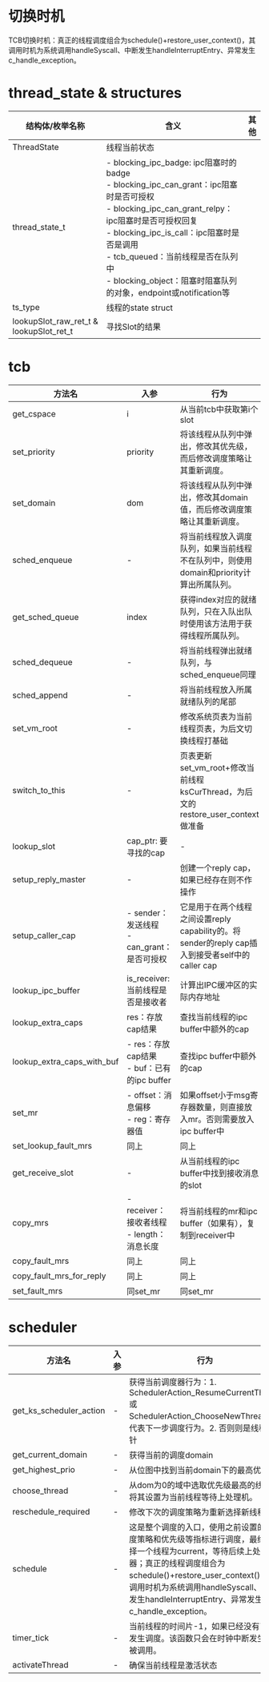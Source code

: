 # 切换时机
TCB切换时机：真正的线程调度组合为schedule()+restore_user_context()，其调用时机为系统调用handleSyscall、中断发生handleInterruptEntry、异常发生c_handle_exception。
# thread_state & structures

| 结构体/枚举名称                         | 含义                                                                                                                                                                                                                                                                                                                | 其他 |
| --------------------------------------- | ------------------------------------------------------------------------------------------------------------------------------------------------------------------------------------------------------------------------------------------------------------------------------------------------------------------- | ---- |
| ThreadState                             | 线程当前状态                                                                                                                                                                                                                                                                                                        |      |
| thread_state_t                          | - blocking_ipc_badge: ipc阻塞时的badge</br>- blocking_ipc_can_grant：ipc阻塞时是否可授权</br> - blocking_ipc_can_grant_relpy：ipc阻塞时是否可授权回复</br>- blocking_ipc_is_call：ipc阻塞时是否是调用</br>- tcb_queued：当前线程是否在队列中</br> - blocking_object：阻塞时阻塞队列的对象，endpoint或notification等 |      |
| ts_type                                 | 线程的state struct                                                                                                                                                                                                                                                                                                  |      |
| lookupSlot_raw_ret_t & lookupSlot_ret_t | 寻找Slot的结果                                                                                                                                                                                                                                                                                                      |      |

# tcb
| 方法名                     | 入参                                            | 行为                                                                                            |
| -------------------------- | ----------------------------------------------- | ----------------------------------------------------------------------------------------------- |
| get_cspace                 | i                                               | 从当前tcb中获取第i个slot                                                                        |
| set_priority               | priority                                        | 将该线程从队列中弹出，修改其优先级，而后修改调度策略让其重新调度。                              |
| set_domain                 | dom                                             | 将该线程从队列中弹出，修改其domain值，而后修改调度策略让其重新调度。                            |
| sched_enqueue              | -                                               | 将当前线程放入调度队列，如果当前线程不在队列中，则使用domain和priority计算出所属队列。          |
| get_sched_queue            | index                                           | 获得index对应的就绪队列，只在入队出队时使用该方法用于获得线程所属队列。                         |
| sched_dequeue              | -                                               | 将当前线程弹出就绪队列，与sched_enqueue同理                                                     |
| sched_append               | -                                               | 将当前线程放入所属就绪队列的尾部                                                                |
| set_vm_root                | -                                               | 修改系统页表为当前线程页表，为后文切换线程打基础                                                |
| switch_to_this             | -                                               | 页表更新set_vm_root+修改当前线程ksCurThread，为后文的restore_user_context做准备                 |
| lookup_slot                | cap_ptr: 要寻找的cap                            | -                                                                                               |
| setup_reply_master         | -                                               | 创建一个reply cap，如果已经存在则不作操作                                                       |
| setup_caller_cap           | - sender：发送线程</br> - can_grant：是否可授权 | 它是用于在两个线程之间设置reply capability的。将sender的reply cap插入到接受者self中的caller cap |
| lookup_ipc_buffer          | is_receiver: 当前线程是否是接收者               | 计算出IPC缓冲区的实际内存地址                                                                   |
| lookup_extra_caps          | res：存放cap结果                                | 查找当前线程的ipc buffer中额外的cap                                                             |
| lookup_extra_caps_with_buf | - res：存放cap结果</br>- buf：已有的ipc buffer  | 查找ipc buffer中额外的cap                                                                       |
| set_mr                     | - offset：消息偏移</br>- reg：寄存器值          | 如果offset小于msg寄存器数量，则直接放入mr。否则需要放入ipc buffer中                             |
| set_lookup_fault_mrs       | 同上                                            | 同上                                                                                            |
| get_receive_slot           | -                                               | 从当前线程的ipc buffer中找到接收消息的slot                                                      |
| copy_mrs                   | - receiver：接收者线程</br>- length：消息长度   | 将当前线程的mr和ipc buffer（如果有），复制到receiver中                                          |
| copy_fault_mrs             | 同上                                            | 同上                                                                                            |
| copy_fault_mrs_for_reply   | 同上                                            | 同上                                                                                            |
| set_fault_mrs              | 同set_mr                                        | 同set_mr                                                                                        |
# scheduler
| 方法名                  | 入参 | 行为                                                                                                                                                                                                                                                                |
| ----------------------- | ---- | ------------------------------------------------------------------------------------------------------------------------------------------------------------------------------------------------------------------------------------------------------------------- |
| get_ks_scheduler_action | -    | 获得当前调度器行为：1. SchedulerAction_ResumeCurrentThread或SchedulerAction_ChooseNewThread，代表下一步调度行为。2. 否则则是线程指针                                                                                                                                |
| get_current_domain      | -    | 获得当前的调度domain                                                                                                                                                                                                                                                |
| get_highest_prio          | -    | 从位图中找到当前domain下的最高优先级                                                                                                                                                                                                                                |
| choose_thread            | -    | 从dom为0的域中选取优先级最高的线程，将其设置为当前线程等待上处理机。                                                                                                                                                                                                |
| reschedule_required      | -    | 修改下次的调度策略为重新选择新线程。                                                                                                                                                                                                                                |
| schedule                | -    | 这是整个调度的入口，使用之前设置的调度策略和优先级等指标进行调度，最终选择一个线程为current，等待后续上处理器；真正的线程调度组合为schedule()+restore_user_context()，其调用时机为系统调用handleSyscall、中断发生handleInterruptEntry、异常发生c_handle_exception。 |
| timer_tick               | -    | 当前线程的时间片-1，如果已经没有了则发生调度。该函数只会在时钟中断发生时被调用。                                                                                                                                                                                    |
| activateThread          | -    | 确保当前线程是激活状态                                                                                                                                                                                                                                              |